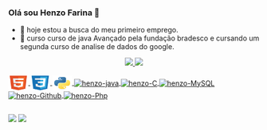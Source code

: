 ### Olá sou Henzo Farina 👋

- 🔭 hoje estou a busca do meu primeiro emprego.
- 🌱 curso curso de java Avançado pela fundação bradesco e cursando um segunda curso de analise de dados do google.


<div align="center">
  <a href="https://github.com/henzofarina888">
  <img height="180em" src="https://github-readme-stats.vercel.app/api?username=henzofarina888&show_icons=true&theme=dark&include_all_commits=true&count_private=true"/>
  <img height="180em" src="https://github-readme-stats.vercel.app/api/top-langs/?username=henzofarina888&layout=compact&langs_count=7&theme=dark"/>
</div>

  <div style="display: inline_block"><br>
  <img align="center" alt="henzo-HTML" height="30" width="40" src="https://raw.githubusercontent.com/devicons/devicon/master/icons/html5/html5-original.svg">
  <img align="center" alt="henzo-CSS" height="30" width="40" src="https://raw.githubusercontent.com/devicons/devicon/master/icons/css3/css3-original.svg">
  <img align="center" alt="henzo-Python" height="30" width="40" src="https://raw.githubusercontent.com/devicons/devicon/master/icons/python/python-original.svg">
   <img align="center" alt="henzo-java" height="30" width="40" src="https://cdn.jsdelivr.net/gh/devicons/devicon/icons/java/java-original.svg">
   <img align="center" alt="henzo-C" height="30" width="40" src="https://cdn.jsdelivr.net/gh/devicons/devicon/icons/c/c-plain.svg">
    <img align="center" alt="henzo-MySQL" height="30" width="40" src="https://cdn.jsdelivr.net/gh/devicons/devicon/icons/mysql/mysql-original-wordmark.svg">
    <img align="center" alt="henzo-Github" height="30" width="40" src="https://cdn.jsdelivr.net/gh/devicons/devicon/icons/github/github-original.svg">
    <img align="center" alt="henzo-Php" height="30" width="40" src="https://cdn.jsdelivr.net/gh/devicons/devicon/icons/php/php-original.svg">
</div>
  
  ##
  
  <div>
  <a href = "mailto:henzofarina8@gmail.com"><img src="https://img.shields.io/badge/-Gmail-%23333?style=for-the-badge&logo=gmail&logoColor=white" target="_blank"></a>
  <a href="https://www.linkedin.com/in/henzo-farina-1ab96a221/" target="_blank"><img src="https://img.shields.io/badge/-LinkedIn-%230077B5?style=for-the-badge&logo=linkedin&logoColor=white" target="_blank"></a>
    </div>
